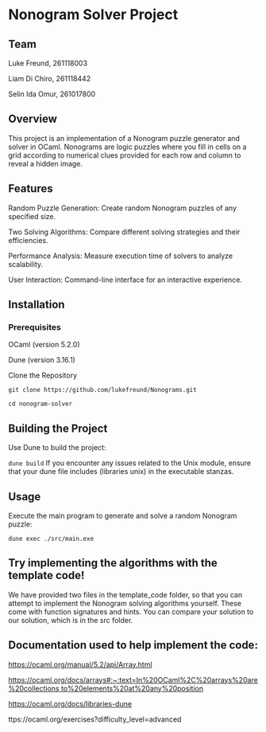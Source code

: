 # Nonogram Solver Project

## Team
Luke Freund, 261118003

Liam Di Chiro, 261118442

Selin Ida Omur, 261017800


## Overview

This project is an implementation of a Nonogram puzzle generator and solver in OCaml. Nonograms are logic puzzles where you fill in cells on a grid according to numerical clues provided for each row and column to reveal a hidden image.

## Features
Random Puzzle Generation: Create random Nonogram puzzles of any specified size.

Two Solving Algorithms: Compare different solving strategies and their efficiencies.

Performance Analysis: Measure execution time of solvers to analyze scalability.

User Interaction: Command-line interface for an interactive experience.

## Installation
### Prerequisites
OCaml (version 5.2.0)

Dune (version 3.16.1)

Clone the Repository

`git clone https://github.com/lukefreund/Nonograms.git`

`cd nonogram-solver`

## Building the Project

Use Dune to build the project:

`dune build`
If you encounter any issues related to the Unix module, ensure that your dune file includes (libraries unix) in the executable stanzas.

## Usage

Execute the main program to generate and solve a random Nonogram puzzle:

`dune exec ./src/main.exe`

## Try implementing the algorithms with the template code!
We have provided two files in the template_code folder, so that you can attempt to implement the Nonogram solving algorithms yourself. These come with function signatures and hints. You can compare your solution to our solution, which is in the src folder.

## Documentation used to help implement the code:

https://ocaml.org/manual/5.2/api/Array.html 

https://ocaml.org/docs/arrays#:~:text=In%20OCaml%2C%20arrays%20are%20collections,to%20elements%20at%20any%20position 

https://ocaml.org/docs/libraries-dune

ttps://ocaml.org/exercises?difficulty_level=advanced

